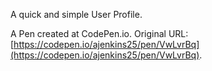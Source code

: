 A quick and simple User Profile.

 A Pen created at CodePen.io. Original URL: [https://codepen.io/ajenkins25/pen/VwLvrBq](https://codepen.io/ajenkins25/pen/VwLvrBq).

 